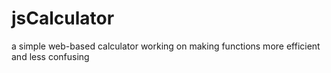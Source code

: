 # jsCalculator
a simple web-based calculator
working on making functions more efficient and less confusing
